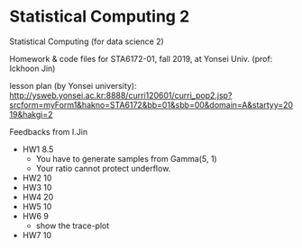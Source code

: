 # Statistical Computing 2
Statistical Computing (for data science 2)

Homework & code files for STA6172-01, fall 2019, at Yonsei Univ. (prof: Ickhoon Jin) 

lesson plan (by Yonsei university): 
http://ysweb.yonsei.ac.kr:8888/curri120601/curri_pop2.jsp?srcform=myForm1&hakno=STA6172&bb=01&sbb=00&domain=A&startyy=2019&hakgi=2

Feedbacks from I.Jin
* HW1 8.5
    * You have to generate samples from Gamma(5, 1)
    * Your ratio cannot protect underflow.
* HW2 10
* HW3 10
* HW4 20
* HW5 10
* HW6 9
    * show the trace-plot
* HW7 10

